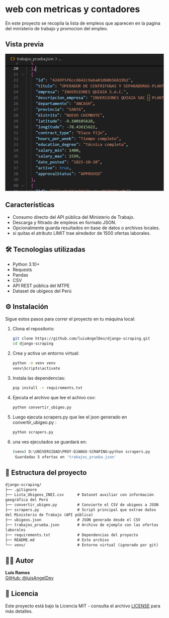 # web con metricas y contadores

En este proyecto se recopila la lista de empleos que aparecen en la pagina del ministerio de trabajo y promocion del empleo.

## Vista previa
![Vista previa](screenshots/trabajos_mtpe.png)

## Características

- Consumo directo del API pública del Ministerio de Trabajo.
- Descarga y filtrado de empleos en formato JSON.
- Opcionalmente guarda resultados en base de datos o archivos locales.
- si quitas el atributo LIMIT trae alrededor de 1500 ofertas laborales.


## 🛠️ Tecnologías utilizadas

- Python 3.10+
- Requests
- Pandas
- CSV
- API REST pública del MTPE
- Dataset de ubigeos del Perú

## ⚙️ Instalación

Sigue estos pasos para correr el proyecto en tu máquina local:

1. Clona el repositorio:
   ```bash
   git clone https://github.com/luisAngelDev/django-scraping.git
   cd django-scraping
   ```

2. Crea y activa un entorno virtual:
   ```bash
   python -m venv venv
   venv\Scripts\activate
   ```

3. Instala las dependencias:
   ```bash
   pip install -r requirements.txt
   ```

4. Ejecuta el archivo que lee el achivo csv:
   ```bash
   python convertir_ubigeo.py
   ```

5. Luego ejecuta scrapers.py que lee el json generado en convertir_ubigeo.py :
   ```bash
   python scrapers.py
   ```

6. una ves ejecutados se guardará en:
   ```bash
   (venv) D:\UNIVERSIDAD\PROY-DJANGO-SCRAPING>python scrapers.py
    Guardadas 5 ofertas en 'trabajos_prueba.json'
   ```


## 📂 Estructura del proyecto

```plaintext
django-scraping/
├── .gitignore
├── Lista_Ubigeos_INEI.csv      # Dataset auxiliar con información geográfica del Perú
├── convertir_ubigeo.py         # Convierte el CSV de ubigeos a JSON
├── scrapers.py                 # Script principal que extrae datos del Ministerio de Trabajo (API pública)
├── ubigeos.json                # JSON generado desde el CSV
├── trabajos_prueba.json        # Archivo de ejemplo con las ofertas laborales
├── requirements.txt            # Dependencias del proyecto
├── README.md                   # Este archivo
└── venv/                       # Entorno virtual (ignorado por git)
```

## 👨‍💻 Autor

**Luis Ramos**  
[GitHub: @luisAngelDev](https://github.com/luisAngelDev) 

## 📄 Licencia
Este proyecto está bajo la Licencia MIT - consulta el archivo [LICENSE](./LICENSE) para más detalles.

